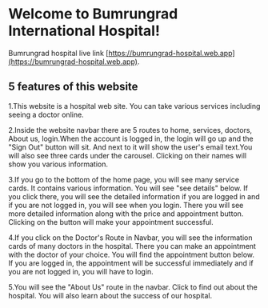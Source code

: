 # Welcome to Bumrungrad International Hospital!

Bumrungrad hospital live link [https://bumrungrad-hospital.web.app](https://bumrungrad-hospital.web.app).

## 5 features of this website

1.This website is a hospital web site. You can take various services including seeing a doctor online.

2.Inside the website navbar there are 5 routes to home, services, doctors, About us, login.When the account is logged in, the login will go up and the "Sign Out" button will sit. And next to it will show the user's email text.You will also see three cards under the carousel. Clicking on their names will show you various information.

3.If you go to the bottom of the home page, you will see many service cards. It contains various information. You will see "see details" below. If you click there, you will see the detailed information if you are logged in and if you are not logged in, you will see when you login. There you will see more detailed information along with the price and appointment button. Clicking on the button will make your appointment successful.

4.If you click on the Doctor's Route in Navbar, you will see the information cards of many doctors in the hospital. There you can make an appointment with the doctor of your choice. You will find the appointment button below. If you are logged in, the appointment will be successful immediately and if you are not logged in, you will have to login.

5.You will see the "About Us" route in the navbar. Click to find out about the hospital. You will also learn about the success of our hospital.